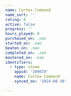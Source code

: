 ```yaml
---
name: Cortex Command
name_sort: ''
rating: 0
active: false
progress: ''
hours_played: 0
purchased_on: .nan
started_on: .nan
beaten_on: .nan
completed_on: .nan
mastered_on: .nan
identifiers:
  - type: steam
    appid: '209670'
    name: Cortex Command
    synced_on: '2024-08-30'

---
```

